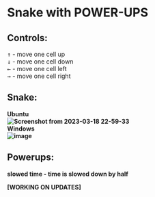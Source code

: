 # Snake with POWER-UPS

## Controls:
<kbd>↑</kbd> - move one cell up <br>
<kbd>↓</kbd> - move one cell down <br>
<kbd>←</kbd> - move one cell left <br>
<kbd>→</kbd> - move one cell right
## Snake:
<b>Ubuntu <br>
![Screenshot from 2023-03-18 22-59-33](https://user-images.githubusercontent.com/99143914/226139733-5127c0bf-1e16-437e-94c4-160f5858ad68.png) <br>
<b> Windows <br>
![image](https://user-images.githubusercontent.com/99143914/228949573-33b23b7d-66a7-4269-b24b-bc6012e54ec2.png)
## Powerups:
slowed time - time is slowed down by half

[WORKING ON UPDATES]
